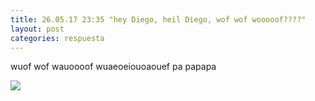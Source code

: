 ```yaml
---
title: 26.05.17 23:35 "hey Diego, heil Diego, wof wof wooooof????"
layout: post
categories: respuesta
---
```


wuof wof wauoooof wuaeoeiouoaouef pa papapa

![](http://diegocollado.net/preguntas/1.png)